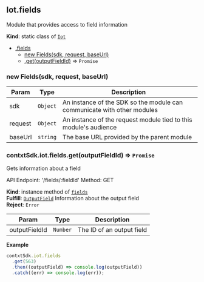 <a name="Iot.fields"></a>

## Iot.fields
Module that provides access to field information

**Kind**: static class of [<code>Iot</code>](#Iot)  

* [.fields](#Iot.fields)
    * [new Fields(sdk, request, baseUrl)](#new_Iot.fields_new)
    * [.get(outputFieldId)](#Iot.fields+get) ⇒ <code>Promise</code>

<a name="new_Iot.fields_new"></a>

### new Fields(sdk, request, baseUrl)

| Param | Type | Description |
| --- | --- | --- |
| sdk | <code>Object</code> | An instance of the SDK so the module can communicate   with other modules |
| request | <code>Object</code> | An instance of the request module tied to this   module's audience |
| baseUrl | <code>string</code> | The base URL provided by the parent module |

<a name="Iot.fields+get"></a>

### contxtSdk.iot.fields.get(outputFieldId) ⇒ <code>Promise</code>
Gets information about a field

API Endpoint: '/fields/:fieldId'
Method: GET

**Kind**: instance method of [<code>fields</code>](#Iot.fields)  
**Fulfill**: [<code>OutputField</code>](./Typedefs.md#OutputField) Information about the output field  
**Reject**: <code>Error</code>  

| Param | Type | Description |
| --- | --- | --- |
| outputFieldId | <code>Number</code> | The ID of an output field |

**Example**  
```js
contxtSdk.iot.fields
  .get(563)
  .then((outputField) => console.log(outputField))
  .catch((err) => console.log(err));
```
